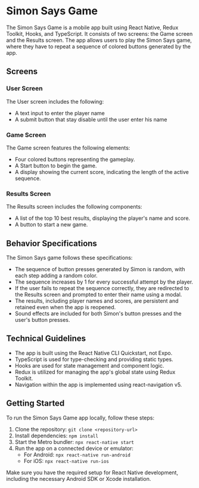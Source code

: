 # Simon Says Game

The Simon Says Game is a mobile app built using React Native, Redux Toolkit, Hooks, and TypeScript. It consists of two screens: the Game screen and the Results screen. The app allows users to play the Simon Says game, where they have to repeat a sequence of colored buttons generated by the app.

## Screens

### User Screen

The User screen includes the following:

- A text input to enter the player name
- A submit button that stay disable until the user enter his name

### Game Screen

The Game screen features the following elements:

- Four colored buttons representing the gameplay.
- A Start button to begin the game.
- A display showing the current score, indicating the length of the active sequence.

### Results Screen

The Results screen includes the following components:

- A list of the top 10 best results, displaying the player's name and score.
- A button to start a new game.

## Behavior Specifications

The Simon Says game follows these specifications:

- The sequence of button presses generated by Simon is random, with each step adding a random color.
- The sequence increases by 1 for every successful attempt by the player.
- If the user fails to repeat the sequence correctly, they are redirected to the Results screen and prompted to enter their name using a modal.
- The results, including player names and scores, are persistent and retained even when the app is reopened.
- Sound effects are included for both Simon's button presses and the user's button presses.

## Technical Guidelines

- The app is built using the React Native CLI Quickstart, not Expo.
- TypeScript is used for type-checking and providing static types.
- Hooks are used for state management and component logic.
- Redux is utilized for managing the app's global state using Redux Toolkit.
- Navigation within the app is implemented using react-navigation v5.

## Getting Started

To run the Simon Says Game app locally, follow these steps:

1. Clone the repository: `git clone <repository-url>`
2. Install dependencies: `npm install`
3. Start the Metro bundler: `npx react-native start`
4. Run the app on a connected device or emulator:
   - For Android: `npx react-native run-android`
   - For iOS: `npx react-native run-ios`

Make sure you have the required setup for React Native development, including the necessary Android SDK or Xcode installation.
